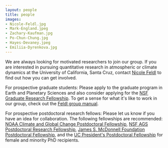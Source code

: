 ```yaml
---
layout: people
title: people
images:
- Nicole-Feldl.jpg
- Mark-England.jpeg
- Zachary-Kaufman.jpg
- Po-Chun-Chung.jpg
- Hayes-Devaney.jpeg
- Emiliia-Dyrenkova.jpg
---
```


We are always looking for motivated researchers to join our group. If you are interested in pursuing quantitative research in atmospheric or climate dynamics at the University of California, Santa Cruz, contact [Nicole Feldl](https://eps.ucsc.edu/faculty/Profiles/fac-only.php?uid=nfeldl) to find out how you can get involved. 

For prospective graduate students: Please apply to the graduate program in Earth and Planetary Sciences and also consider applying for the [NSF Graduate Research Fellowship][nsfgrfp]. To get a sense for what it's like to work in our group, check out the [Feldl group manual][fgm]. 

For prospective postdoctoral research fellows: Please let us know if you have an idea for collaboration. The following fellowships are recommended: [NOAA Climate and Global Change Postdoctoral Fellowship][noaacgc], [NSF AGS Postdoctoral Research Fellowship][nsfprf], [James S. McDonnell Foundation Postdoctoral Fellowship][jsmfpf], and the [UC President's Postdoctoral Fellowship][ucpres] for female and minority PhD recipients.

[nsfgrfp]: https://www.nsfgrfp.org/
[noaacgc]: https://cpaess.ucar.edu/cgc
[nsfprf]: https://www.nsf.gov/funding/pgm_summ.jsp?pims_id=12779&org=AGS&sel_org=AGS&from=fund
[jsmfpf]: https://www.jsmf.org/apply/fellowship/
[ucpres]: https://ppfp.ucop.edu/info/
[nasa]: https://nspires.nasaprs.com/external/solicitations/summary.do?solId=%7B913A7DEE-2747-6539-130C-0AB1E2322F42%7D&path=future&method=init
[fgm]: public/feldl-group-manual.pdf
 


